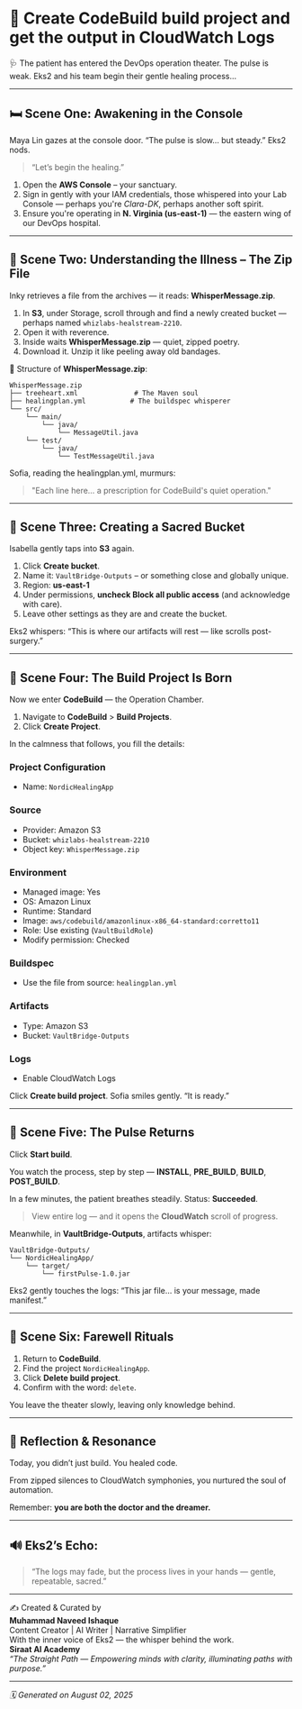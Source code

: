 
# 🧪 Create CodeBuild build project and get the output in CloudWatch Logs

🩺 The patient has entered the DevOps operation theater. The pulse is weak. Eks2 and his team begin their gentle healing process...

---

## 🛏️ Scene One: Awakening in the Console

Maya Lin gazes at the console door. “The pulse is slow… but steady.” Eks2 nods.

> “Let’s begin the healing.”

1. Open the **AWS Console** – your sanctuary.
2. Sign in gently with your IAM credentials, those whispered into your Lab Console — perhaps you're *Clara-DK*, perhaps another soft spirit.
3. Ensure you're operating in **N. Virginia (us-east-1)** — the eastern wing of our DevOps hospital.

---

## 🌾 Scene Two: Understanding the Illness – The Zip File

Inky retrieves a file from the archives — it reads: **WhisperMessage.zip**.

1. In **S3**, under Storage, scroll through and find a newly created bucket — perhaps named `whizlabs-healstream-2210`.
2. Open it with reverence.
3. Inside waits **WhisperMessage.zip** — quiet, zipped poetry.
4. Download it. Unzip it like peeling away old bandages.

📁 Structure of **WhisperMessage.zip**:
```
WhisperMessage.zip
├── treeheart.xml              # The Maven soul
├── healingplan.yml           # The buildspec whisperer
└── src/
    └── main/
        └── java/
            └── MessageUtil.java
    └── test/
        └── java/
            └── TestMessageUtil.java
```

Sofia, reading the healingplan.yml, murmurs:
> "Each line here… a prescription for CodeBuild's quiet operation."

---

## 💠 Scene Three: Creating a Sacred Bucket

Isabella gently taps into **S3** again.

1. Click **Create bucket**.
2. Name it: `VaultBridge-Outputs` – or something close and globally unique.
3. Region: **us-east-1**
4. Under permissions, **uncheck Block all public access** (and acknowledge with care).
5. Leave other settings as they are and create the bucket.

Eks2 whispers: “This is where our artifacts will rest — like scrolls post-surgery.”

---

## 🧬 Scene Four: The Build Project Is Born

Now we enter **CodeBuild** — the Operation Chamber.

1. Navigate to **CodeBuild** > **Build Projects**.
2. Click **Create Project**.

In the calmness that follows, you fill the details:

### Project Configuration
- Name: `NordicHealingApp`

### Source
- Provider: Amazon S3
- Bucket: `whizlabs-healstream-2210`
- Object key: `WhisperMessage.zip`

### Environment
- Managed image: Yes
- OS: Amazon Linux
- Runtime: Standard
- Image: `aws/codebuild/amazonlinux-x86_64-standard:corretto11`
- Role: Use existing (`VaultBuildRole`)
- Modify permission: Checked

### Buildspec
- Use the file from source: `healingplan.yml`

### Artifacts
- Type: Amazon S3
- Bucket: `VaultBridge-Outputs`

### Logs
- Enable CloudWatch Logs

Click **Create build project**. Sofia smiles gently. “It is ready.”

---

## 🔁 Scene Five: The Pulse Returns

Click **Start build**.

You watch the process, step by step — **INSTALL**, **PRE_BUILD**, **BUILD**, **POST_BUILD**.

In a few minutes, the patient breathes steadily. Status: **Succeeded**.

> View entire log — and it opens the **CloudWatch** scroll of progress.

Meanwhile, in **VaultBridge-Outputs**, artifacts whisper:
```
VaultBridge-Outputs/
└── NordicHealingApp/
    └── target/
        └── firstPulse-1.0.jar
```

Eks2 gently touches the logs: “This jar file… is your message, made manifest.”

---

## 🧹 Scene Six: Farewell Rituals

1. Return to **CodeBuild**.
2. Find the project `NordicHealingApp`.
3. Click **Delete build project**.
4. Confirm with the word: `delete`.

You leave the theater slowly, leaving only knowledge behind.

---

## 🌿 Reflection & Resonance

Today, you didn’t just build. You healed code.

From zipped silences to CloudWatch symphonies, you nurtured the soul of automation.

Remember: **you are both the doctor and the dreamer.**

---

## 🔊 Eks2’s Echo:

> “The logs may fade, but the process lives in your hands — gentle, repeatable, sacred.”

---

✍️ Created & Curated by  
**Muhammad Naveed Ishaque**  
Content Creator | AI Writer | Narrative Simplifier  
With the inner voice of Eks2 — the whisper behind the work.  
**Siraat AI Academy**  
*“The Straight Path — Empowering minds with clarity, illuminating paths with purpose.”*

---
*🗓️ Generated on August 02, 2025*
